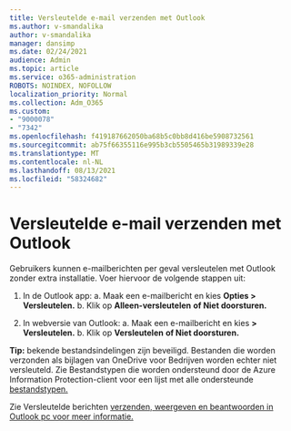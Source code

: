```yaml
---
title: Versleutelde e-mail verzenden met Outlook
ms.author: v-smandalika
author: v-smandalika
manager: dansimp
ms.date: 02/24/2021
audience: Admin
ms.topic: article
ms.service: o365-administration
ROBOTS: NOINDEX, NOFOLLOW
localization_priority: Normal
ms.collection: Adm_O365
ms.custom:
- "9000078"
- "7342"
ms.openlocfilehash: f419187662050ba68b5c0bb8d416be5908732561
ms.sourcegitcommit: ab75f66355116e995b3cb5505465b31989339e28
ms.translationtype: MT
ms.contentlocale: nl-NL
ms.lasthandoff: 08/13/2021
ms.locfileid: "58324682"
---
```

# <a name="send-encrypted-email-using-outlook"></a>Versleutelde e-mail verzenden met Outlook

Gebruikers kunnen e-mailberichten per geval versleutelen met Outlook zonder extra installatie. Voer hiervoor de volgende stappen uit:

1. In de Outlook app: a. Maak een e-mailbericht en kies **Opties > Versleutelen.** 
    b. Klik op **Alleen-versleutelen** **of Niet doorsturen.**

2. In webversie van Outlook: a. Maak een e-mailbericht en kies **> Versleutelen.**
    b. Klik op **Versleutelen** **of Niet doorsturen.**

**Tip:** bekende bestandsindelingen zijn beveiligd. Bestanden die worden verzonden als bijlagen van OneDrive voor Bedrijven worden echter niet versleuteld. Zie Bestandstypen die worden ondersteund door de Azure Information Protection-client voor een lijst met alle ondersteunde [bestandstypen.](https://docs.microsoft.com/azure/information-protection/rms-client/client-admin-guide-file-types)

Zie Versleutelde berichten [verzenden, weergeven en beantwoorden in Outlook pc voor meer informatie.](https://support.microsoft.com/topic/send-view-and-reply-to-encrypted-messages-in-outlook-for-pc-eaa43495-9bbb-4fca-922a-df90dee51980)



